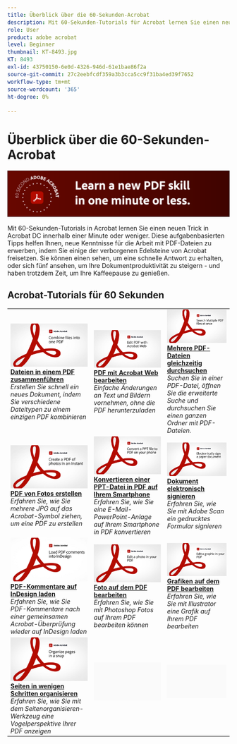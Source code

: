 ```yaml
---
title: Überblick über die 60-Sekunden-Acrobat
description: Mit 60-Sekunden-Tutorials für Acrobat lernen Sie einen neuen Trick in Acrobat DC innerhalb einer Minute oder weniger
role: User
product: adobe acrobat
level: Beginner
thumbnail: KT-8493.jpg
KT: 8493
exl-id: 43750150-6e0d-4326-946d-61e1bae86f2a
source-git-commit: 27c2eebfcdf359a3b3cca5cc9f31ba4ed39f7652
workflow-type: tm+mt
source-wordcount: '365'
ht-degree: 0%

---
```


# Überblick über die 60-Sekunden-Acrobat

![Acrobat-Bild mit 60 Sekunden](../assets/Hero-60sec.png)

Mit 60-Sekunden-Tutorials in Acrobat lernen Sie einen neuen Trick in Acrobat DC innerhalb einer Minute oder weniger. Diese aufgabenbasierten Tipps helfen Ihnen, neue Kenntnisse für die Arbeit mit PDF-Dateien zu erwerben, indem Sie einige der verborgenen Edelsteine von Acrobat freisetzen. Sie können einen sehen, um eine schnelle Antwort zu erhalten, oder sich fünf ansehen, um Ihre Dokumentproduktivität zu steigern - und haben trotzdem Zeit, um Ihre Kaffeepause zu genießen.

## Acrobat-Tutorials für 60 Sekunden

<table style="table-layout:fixed">
<tr>
  <td>
    <a href="combine-to-one-pdf.md">
      <img alt="Dateien in einem PDF zusammenführen" src="../assets/60sec_Combine_1280.jpg" />
    </a>
    <div>
    <a href="combine-to-one-pdf.md"><strong>Dateien in einem PDF zusammenführen</strong></a>
    </div>
    <em>Erstellen Sie schnell ein neues Dokument, indem Sie verschiedene Dateitypen zu einem einzigen PDF kombinieren</em>
    <br>
  </td>
  <td>
    <a href="edit.md">
      <img alt="PDF mit Acrobat Web bearbeiten" src="../assets/60sec_Edit_1280.jpg" />
    </a>
    <div>
    <a href="edit.md"><strong>PDF mit Acrobat Web bearbeiten</strong></a>
    </div>
    <em>Einfache Änderungen an Text und Bildern vornehmen, ohne die PDF herunterzuladen</em>
    <br>
  </td>
  <td>
    <a href="search.md">
      <img alt="Mehrere PDF-Dateien gleichzeitig durchsuchen" src="../assets/60sec_Search_1280.jpg" />
    </a>
    <div>
     <a href="search.md"><strong>Mehrere PDF-Dateien gleichzeitig durchsuchen</strong></a>
    </div>
    <em>Suchen Sie in einer PDF-Datei, öffnen Sie die erweiterte Suche und durchsuchen Sie einen ganzen Ordner mit PDF-Dateien.</em>
    <br>
  </td>
</tr>
<tr>
  <td>
    <a href="photo.md">
      <img alt="PDF von Fotos erstellen" src="../assets/60sec_Photo_1280.jpg" />
    </a>
    <div>
    <a href="photo.md"><strong>PDF von Fotos erstellen</strong></a>
    </div>
    <em>Erfahren Sie, wie Sie mehrere JPG auf das Acrobat-Symbol ziehen, um eine PDF zu erstellen</em>
    <br>
  </td>
  <td>
    <a href="phone.md">
      <img alt="Konvertieren einer PPT-Datei in PDF auf Ihrem Smartphone" src="../assets/60sec_Phone_1280.jpg" />
    </a>
    <div>
    <a href="phone.md"><strong>Konvertieren einer PPT-Datei in PDF auf Ihrem Smartphone</strong></a>
    </div>
    <em>Erfahren Sie, wie Sie eine E-Mail-PowerPoint-Anlage auf Ihrem Smartphone in PDF konvertieren</em>
    <br>
  </td>  
  <td>
    <a href="sign.md">
      <img alt="Dokument elektronisch signieren" src="../assets/60sec_Sign_1280.jpg" />
    </a>
    <div>
    <a href="sign.md"><strong>Dokument elektronisch signieren</strong></a>
    </div>
    <em>Erfahren Sie, wie Sie mit Adobe Scan ein gedrucktes Formular signieren</em>
    <br>
  </td>  
</tr>
<tr>
  <td>
    <a href="indesign.md">
      <img alt="PDF-Kommentare auf InDesign laden" src="../assets/60sec_InDesign_1280.jpg" />
    </a>
    <div>
    <a href="indesign.md"><strong>PDF-Kommentare auf InDesign laden</strong></a>
    </div>
    <em>Erfahren Sie, wie Sie PDF-Kommentare nach einer gemeinsamen Acrobat-Überprüfung wieder auf InDesign laden</em>
    <br>
  </td>
   <td>
    <a href="editphoto.md">
      <img alt="Foto auf dem PDF bearbeiten" src="../assets/60sec_Editphoto_1280.jpg" />
    </a>
    <div>
    <a href="editphoto.md"><strong>Foto auf dem PDF bearbeiten</strong></a>
    </div>
    <em>Erfahren Sie, wie Sie mit Photoshop Fotos auf Ihrem PDF bearbeiten können</em>
    <br>
  </td>
  <td>
    <a href="editgraphic.md">
      <img alt="Grafiken auf dem PDF bearbeiten" src="../assets/60sec_Editgraphic_1280.jpg" />
    </a>
    <div>
    <a href="editgraphic.md"><strong>Grafiken auf dem PDF bearbeiten</strong></a>
    </div>
    <em>Erfahren Sie, wie Sie mit Illustrator eine Grafik auf Ihrem PDF bearbeiten</em>
    <br>
  </td> 
</tr>
<tr>
  <td>
    <a href="organize.md">
      <img alt="Seiten in wenigen Schritten organisieren" src="../assets/60sec_Organize_1280.jpg" />
    </a>
    <div>
    <a href="organize.md"><strong>Seiten in wenigen Schritten organisieren</strong></a>
    </div>
    <em>Erfahren Sie, wie Sie mit dem Seitenorganisieren-Werkzeug eine Vogelperspektive Ihrer PDF anzeigen</em>
    <br>
  </td>
  <td>
   <img alt="Abstand" src="../assets/Grayspacer.png" />
    <div>
    <br>
  </td>
  <td>
   <img alt="Abstand" src="../assets/Grayspacer.png" />
    <div>
    <br>
  </td>  
</tr>
</table>